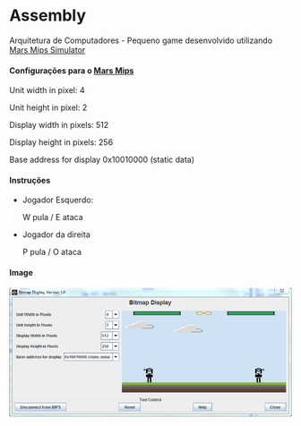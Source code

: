# Assembly
Arquitetura de Computadores - Pequeno game desenvolvido utilizando [Mars Mips Simulator](http://courses.missouristate.edu/kenvollmar/mars/index.htm)


#### Configurações para o [Mars Mips](http://courses.missouristate.edu/kenvollmar/mars/index.htm)

Unit width in pixel: 4

Unit height in pixel: 2

Display width in pixels: 512

Display height in pixels: 256

Base address for display 0x10010000 (static data)

#### Instruções 

- Jogador Esquerdo:

    W pula / E ataca

- Jogador da direita

    P pula / O ataca

#### Image

![Imagem do game](game.png)






